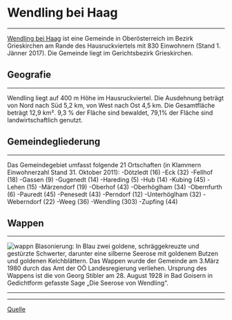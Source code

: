# __Wendling bei Haag__
___

[Wendling bei Haag](https://de.wikipedia.org/wiki/Wendling) ist eine Gemeinde in Oberösterreich im Bezirk Grieskirchen am Rande des Hausruckviertels mit 830 Einwohnern (Stand 1. Jänner 2017). Die Gemeinde liegt im Gerichtsbezirk Grieskirchen.

## Geografie
___
Wendling liegt auf 400 m Höhe im Hausruckviertel. Die Ausdehnung beträgt von Nord nach Süd 5,2 km, von West nach Ost 4,5 km. Die Gesamtfläche beträgt 12,9 km². 9,3 % der Fläche sind bewaldet, 79,1% der Fläche sind landwirtschaftlich genutzt.

## Gemeindegliederung
___
Das Gemeindegebiet umfasst folgende 21 Ortschaften (in Klammern Einwohnerzahl Stand 31. Oktober 2011):
-Dötzledt (16)
-Eck (32)
-Fellhof (18)
-Gassen (9)
-Gugenedt (14)
-Hareding (5)
-Hub (14)
-Kubing (45)
-Lehen (15)
-Märzendorf (19)
-Oberhof (43)
-Oberhöglham (34)
-Obernfurth (6)
-Pauredt (45)
-Penesedt (43)
-Perndorf (12)
-Unterhöglham (32)
-Weberndorf (22)
-Weeg (36)
-Wendling (303)
-Zupfing (44)



## Wappen
___

![wappn](https://upload.wikimedia.org/wikipedia/commons/thumb/d/dc/Coat_of_arms_Wendling.svg/100px-Coat_of_arms_Wendling.svg.png)
Blasonierung: In Blau zwei goldene, schräggekreuzte und gestürzte Schwerter, darunter eine silberne Seerose mit goldenem Butzen und goldenen Kelchblättern. Das Wappen wurde der Gemeinde am 3.März 1980 durch das Amt der OÖ Landesregierung verliehen. Ursprung des Wappens ist die von Georg Stibler am 28. August 1928 in Bad Goisern in Gedichtform gefasste Sage „Die Seerose von Wendling“.

___
___
[Quelle](https://de.wikipedia.org/wiki/Wendling)
